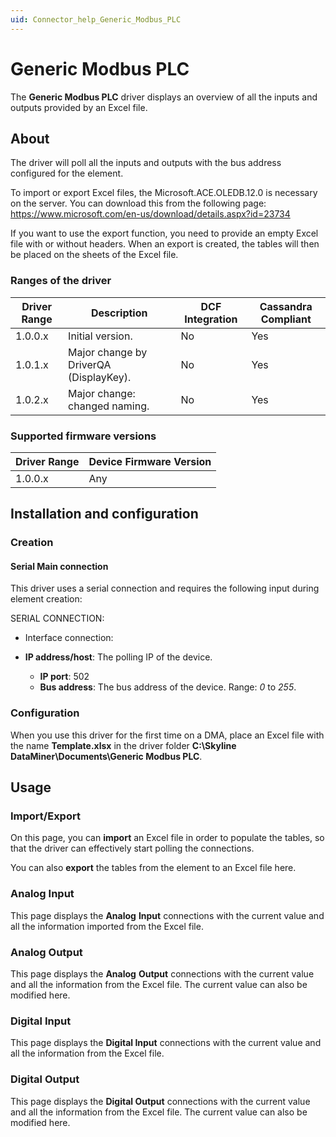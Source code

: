 ```yaml
---
uid: Connector_help_Generic_Modbus_PLC
---
```


# Generic Modbus PLC

The **Generic Modbus PLC** driver displays an overview of all the inputs and outputs provided by an Excel file.

## About

The driver will poll all the inputs and outputs with the bus address configured for the element.

To import or export Excel files, the Microsoft.ACE.OLEDB.12.0 is necessary on the server. You can download this from the following page: <https://www.microsoft.com/en-us/download/details.aspx?id=23734>

If you want to use the export function, you need to provide an empty Excel file with or without headers. When an export is created, the tables will then be placed on the sheets of the Excel file.

### Ranges of the driver

| **Driver Range** | **Description**                        | **DCF Integration** | **Cassandra Compliant** |
|------------------|----------------------------------------|---------------------|-------------------------|
| 1.0.0.x          | Initial version.                       | No                  | Yes                     |
| 1.0.1.x          | Major change by DriverQA (DisplayKey). | No                  | Yes                     |
| 1.0.2.x          | Major change: changed naming.          | No                  | Yes                     |

### Supported firmware versions

| **Driver Range** | **Device Firmware Version** |
|------------------|-----------------------------|
| 1.0.0.x          | Any                         |

## Installation and configuration

### Creation

#### Serial Main connection

This driver uses a serial connection and requires the following input during element creation:

SERIAL CONNECTION:

- Interface connection:

- **IP address/host**: The polling IP of the device.
  - **IP port**: 502
  - **Bus address**: The bus address of the device. Range: *0* to *255*.

### Configuration

When you use this driver for the first time on a DMA, place an Excel file with the name **Template.xlsx** in the driver folder **C:\Skyline DataMiner\Documents\Generic Modbus PLC**.

## Usage

### Import/Export

On this page, you can **import** an Excel file in order to populate the tables, so that the driver can effectively start polling the connections.

You can also **export** the tables from the element to an Excel file here.

### Analog Input

This page displays the **Analog** **Input** connections with the current value and all the information imported from the Excel file.

### Analog Output

This page displays the **Analog** **Output** connections with the current value and all the information from the Excel file. The current value can also be modified here.

### Digital Input

This page displays the **Digital Input** connections with the current value and all the information from the Excel file.

### Digital Output

This page displays the **Digital Output** connections with the current value and all the information from the Excel file. The current value can also be modified here.
